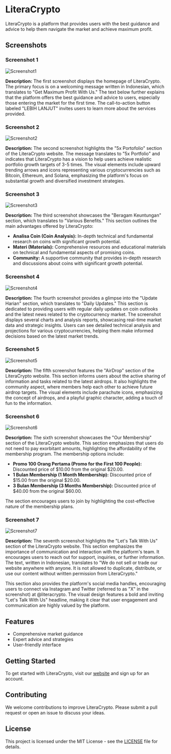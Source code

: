 # LiteraCrypto

LiteraCrypto is a platform that provides users with the best guidance and advice to help them navigate the market and achieve maximum profit.

## Screenshots

### Screenshot 1

![Screenshot1](public/images/Screenshot1.png)

**Description:**
The first screenshot displays the homepage of LiteraCrypto. The primary focus is on a welcoming message written in Indonesian, which translates to "Get Maximum Profit With Us." The text below further explains that the platform offers the best guidance and advice to users, especially those entering the market for the first time. The call-to-action button labeled "LEBIH LANJUT" invites users to learn more about the services provided.

### Screenshot 2

![Screenshot2](public/images/Screenshot2.png)

**Description:**
The second screenshot highlights the "5x Portofolio" section of the LiteraCrypto website. The message translates to "5x Portfolio" and indicates that LiteraCrypto has a vision to help users achieve realistic portfolio growth targets of 3-5 times. The visual elements include upward trending arrows and icons representing various cryptocurrencies such as Bitcoin, Ethereum, and Solana, emphasizing the platform's focus on substantial growth and diversified investment strategies.

### Screenshot 3

![Screenshot3](public/images/Screenshot3.png)

**Description:**
The third screenshot showcases the "Beragam Keuntungan" section, which translates to "Various Benefits." This section outlines the main advantages offered by LiteraCrypto:
- **Analisa Coin (Coin Analysis):** In-depth technical and fundamental research on coins with significant growth potential.
- **Materi (Materials):** Comprehensive resources and educational materials on technical and fundamental aspects of promising coins.
- **Community:** A supportive community that provides in-depth research and discussions about coins with significant growth potential.

### Screenshot 4

![Screenshot4](public/images/Screenshot4.png)

**Description:**
The fourth screenshot provides a glimpse into the "Update Harian" section, which translates to "Daily Updates." This section is dedicated to providing users with regular daily updates on coin outlooks and the latest news related to the cryptocurrency market. The screenshot displays several charts and analysis reports, showcasing real-time market data and strategic insights. Users can see detailed technical analysis and projections for various cryptocurrencies, helping them make informed decisions based on the latest market trends.

### Screenshot 5

![Screenshot5](public/images/Screenshot5.png)

**Description:**
The fifth screenshot features the "AirDrop" section of the LiteraCrypto website. This section informs users about the active sharing of information and tasks related to the latest airdrops. It also highlights the community aspect, where members help each other to achieve future airdrop targets. The visual elements include parachute icons, emphasizing the concept of airdrops, and a playful graphic character, adding a touch of fun to the information.

### Screenshot 6

![Screenshot6](public/images/Screenshot6.png)

**Description:**
The sixth screenshot showcases the "Our Membership" section of the LiteraCrypto website. This section emphasizes that users do not need to pay exorbitant amounts, highlighting the affordability of the membership program. The membership options include:
- **Promo 100 Orang Pertama (Promo for the First 100 People):** Discounted price of $10.00 from the original $20.00.
- **1 Bulan Membership (1 Month Membership):** Discounted price of $15.00 from the original $20.00.
- **3 Bulan Membership (3 Months Membership):** Discounted price of $40.00 from the original $60.00.

The section encourages users to join by highlighting the cost-effective nature of the membership plans.

### Screenshot 7

![Screenshot7](public/images/Screenshot7.png)

**Description:**
The seventh screenshot highlights the "Let's Talk With Us" section of the LiteraCrypto website. This section emphasizes the importance of communication and interaction with the platform's team. It encourages users to reach out for support, inquiries, or further information. The text, written in Indonesian, translates to "We do not sell or trade our website anywhere with anyone. It is not allowed to duplicate, distribute, or use our content without written permission from LiteraCrypto."

This section also provides the platform's social media handles, encouraging users to connect via Instagram and Twitter (referred to as "X" in the screenshot) at @literacrypto. The visual design features a bold and inviting "Let's Talk With Us" headline, making it clear that user engagement and communication are highly valued by the platform.

## Features

- Comprehensive market guidance
- Expert advice and strategies
- User-friendly interface

## Getting Started

To get started with LiteraCrypto, visit our [website](https://literacrypto.vercel.app) and sign up for an account.

## Contributing

We welcome contributions to improve LiteraCrypto. Please submit a pull request or open an issue to discuss your ideas.

## License

This project is licensed under the MIT License - see the [LICENSE](LICENSE) file for details.
